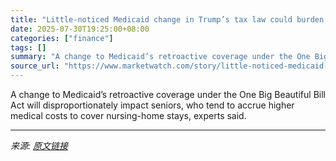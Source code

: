 ```yaml
---
title: "Little-noticed Medicaid change in Trump’s tax law could burden seniors with thousands in medical debt"
date: 2025-07-30T19:25:00+08:00
categories: ["finance"]
tags: []
summary: "A change to Medicaid’s retroactive coverage under the One Big Beautiful Bill Act will disproportionately impact seniors, who tend to accrue higher medical costs to cover nursing-home stays, experts sa"
source_url: "https://www.marketwatch.com/story/little-noticed-medicaid-change-in-trumps-tax-law-could-burden-seniors-with-thousands-in-medical-debt-119aaba5?mod=mw_rss_topstories"
---
```


A change to Medicaid’s retroactive coverage under the One Big Beautiful Bill Act will disproportionately impact seniors, who tend to accrue higher medical costs to cover nursing-home stays, experts said.

---

*来源: [原文链接](https://www.marketwatch.com/story/little-noticed-medicaid-change-in-trumps-tax-law-could-burden-seniors-with-thousands-in-medical-debt-119aaba5?mod=mw_rss_topstories)*
